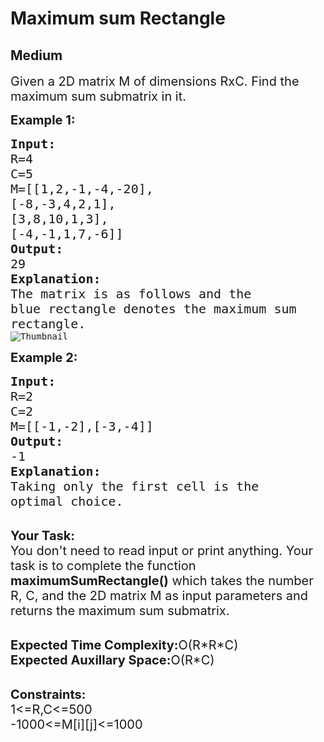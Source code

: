 # Maximum sum Rectangle
## Medium 
<div class="problem-statement">
                <p></p><p><span style="font-size:20px">Given a 2D matrix M of dimensions RxC. Find the maximum sum submatrix in it.</span></p>

<p><strong><span style="font-size:20px">Example 1:</span></strong></p>

<pre><span style="font-size:20px"><strong>Input:</strong>
R=4
C=5
M=[[1,2,-1,-4,-20],
[-8,-3,4,2,1],
[3,8,10,1,3],
[-4,-1,1,7,-6]]
<strong>Output:</strong>
29
<strong>Explanation:</strong>
The matrix is as follows and the
blue rectangle denotes the maximum sum
rectangle.</span>
<img alt="Thumbnail" src="https://a.disquscdn.com/get?url=http%3A%2F%2Fwww.geeksforgeeks.org%2Fwp-content%2Fuploads%2Frectangle-11.png&amp;key=6UHjdHyGWQGo6f_kdpoBIQ&amp;w=320&amp;h=247" class="img-responsive">
</pre>

<p><span style="font-size:20px"><strong>Example 2:</strong></span></p>

<pre><span style="font-size:20px"><strong>Input:</strong>
R=2
C=2
M=[[-1,-2],[-3,-4]]
<strong>Output:</strong>
-1
<strong>Explanation:</strong>
Taking only the first cell is the 
optimal choice.</span></pre>

<p><br>
<span style="font-size:20px"><strong>Your Task:</strong><br>
You don't need to read input or print anything. Your task is to complete the function <strong>maximumSumRectangle()</strong> which takes the number R, C, and the 2D matrix M as input parameters and returns the maximum sum submatrix.</span></p>

<p><br>
<span style="font-size:20px"><strong>Expected Time Complexity:</strong>O(R*R*C)<br>
<strong>Expected Auxillary Space:</strong>O(R*C)</span><br>
&nbsp;</p>

<p><span style="font-size:20px"><strong>Constraints:</strong><br>
1&lt;=R,C&lt;=500<br>
-1000&lt;=M[i][j]&lt;=1000</span></p>
 <p></p>
</div>